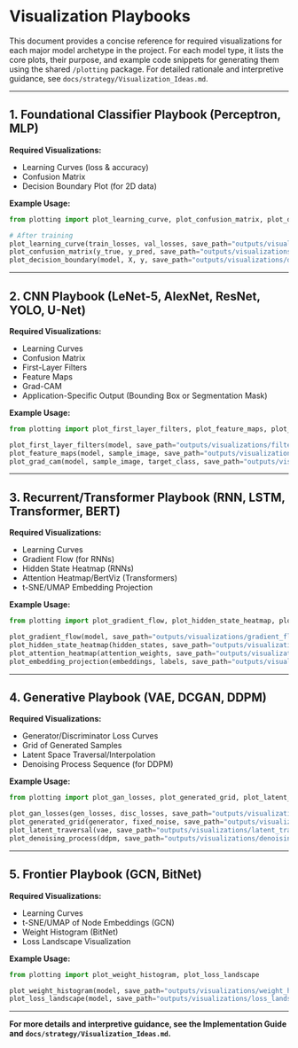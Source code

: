 # Visualization Playbooks

This document provides a concise reference for required visualizations for each major model archetype in the project. For each model type, it lists the core plots, their purpose, and example code snippets for generating them using the shared `/plotting` package. For detailed rationale and interpretive guidance, see `docs/strategy/Visualization_Ideas.md`.

---

## 1. Foundational Classifier Playbook (Perceptron, MLP)

**Required Visualizations:**

- Learning Curves (loss & accuracy)
- Confusion Matrix
- Decision Boundary Plot (for 2D data)

**Example Usage:**

```python
from plotting import plot_learning_curve, plot_confusion_matrix, plot_decision_boundary

# After training
plot_learning_curve(train_losses, val_losses, save_path="outputs/visualizations/learning_curve.png")
plot_confusion_matrix(y_true, y_pred, save_path="outputs/visualizations/confusion_matrix.png")
plot_decision_boundary(model, X, y, save_path="outputs/visualizations/decision_boundary.png")
```

---

## 2. CNN Playbook (LeNet-5, AlexNet, ResNet, YOLO, U-Net)

**Required Visualizations:**

- Learning Curves
- Confusion Matrix
- First-Layer Filters
- Feature Maps
- Grad-CAM
- Application-Specific Output (Bounding Box or Segmentation Mask)

**Example Usage:**

```python
from plotting import plot_first_layer_filters, plot_feature_maps, plot_grad_cam

plot_first_layer_filters(model, save_path="outputs/visualizations/filters.png")
plot_feature_maps(model, sample_image, save_path="outputs/visualizations/feature_maps.png")
plot_grad_cam(model, sample_image, target_class, save_path="outputs/visualizations/grad_cam.png")
```

---

## 3. Recurrent/Transformer Playbook (RNN, LSTM, Transformer, BERT)

**Required Visualizations:**

- Learning Curves
- Gradient Flow (for RNNs)
- Hidden State Heatmap (RNNs)
- Attention Heatmap/BertViz (Transformers)
- t-SNE/UMAP Embedding Projection

**Example Usage:**

```python
from plotting import plot_gradient_flow, plot_hidden_state_heatmap, plot_attention_heatmap, plot_embedding_projection

plot_gradient_flow(model, save_path="outputs/visualizations/gradient_flow.png")
plot_hidden_state_heatmap(hidden_states, save_path="outputs/visualizations/hidden_state_heatmap.png")
plot_attention_heatmap(attention_weights, save_path="outputs/visualizations/attention_heatmap.png")
plot_embedding_projection(embeddings, labels, save_path="outputs/visualizations/embedding_projection.png")
```

---

## 4. Generative Playbook (VAE, DCGAN, DDPM)

**Required Visualizations:**

- Generator/Discriminator Loss Curves
- Grid of Generated Samples
- Latent Space Traversal/Interpolation
- Denoising Process Sequence (for DDPM)

**Example Usage:**

```python
from plotting import plot_gan_losses, plot_generated_grid, plot_latent_traversal, plot_denoising_process

plot_gan_losses(gen_losses, disc_losses, save_path="outputs/visualizations/gan_losses.png")
plot_generated_grid(generator, fixed_noise, save_path="outputs/visualizations/generated_grid.png")
plot_latent_traversal(vae, save_path="outputs/visualizations/latent_traversal.png")
plot_denoising_process(ddpm, save_path="outputs/visualizations/denoising_process.gif")
```

---

## 5. Frontier Playbook (GCN, BitNet)

**Required Visualizations:**

- Learning Curves
- t-SNE/UMAP of Node Embeddings (GCN)
- Weight Histogram (BitNet)
- Loss Landscape Visualization

**Example Usage:**

```python
from plotting import plot_weight_histogram, plot_loss_landscape

plot_weight_histogram(model, save_path="outputs/visualizations/weight_histogram.png")
plot_loss_landscape(model, save_path="outputs/visualizations/loss_landscape.png")
```

---

**For more details and interpretive guidance, see the Implementation Guide and `docs/strategy/Visualization_Ideas.md`.**
